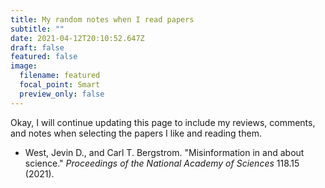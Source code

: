 ```yaml
---
title: My random notes when I read papers
subtitle: ""
date: 2021-04-12T20:10:52.647Z
draft: false
featured: false
image:
  filename: featured
  focal_point: Smart
  preview_only: false
---
```

Okay, I will continue updating this page to include my reviews, comments, and notes when selecting the papers I like and reading them.

* West, Jevin D., and Carl T. Bergstrom. "Misinformation in and about science." *Proceedings of the National Academy of Sciences* 118.15 (2021).